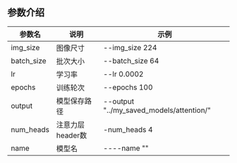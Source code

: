 ## 参数介绍

参数名 | 说明 | 示例
-----------------|-----------------|-----------------
img_size |图像尺寸 | --img_size 224
batch_size | 批次大小 | --batch_size 64
lr | 学习率 | --lr 0.0002
epochs | 训练轮次 | --epochs 100
output | 模型保存路径 | --output "../my_saved_models/attention/"
num_heads | 注意力层header数 | -num_heads 4
name | 模型名 | ----name ""
